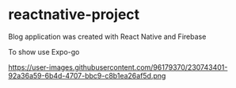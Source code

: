 # reactnative-project

Blog application was created with React Native and Firebase

To show use Expo-go

https://user-images.githubusercontent.com/96179370/230743401-92a36a59-6b4d-4707-bbc9-c8b1ea26af5d.png
